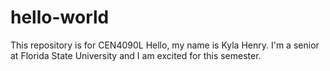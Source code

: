 # hello-world
This repository is for CEN4090L
Hello, my name is Kyla Henry. I'm a senior at Florida State University and I am excited for this semester.
